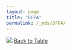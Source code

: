 ```yaml
---
layout: page
title: "DFFA"
permalink: /_mds/DFFA/
---
```


![](../../alns_9.28.22/aln_5HSAA029710_0.962.png?raw=true
)
[Back to Table](../../display)
